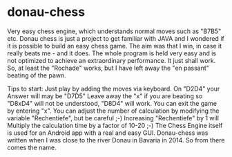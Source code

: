 # donau-chess
Very easy chess engine, which understands normal moves such as "B7B5" etc. 
Donau chess is just a project to get familiar with JAVA and I wondered if it is possible to build an easy chess game. 
The aim was that I win, in case it really beats me - and it does.
The whole program is held very easy and is not optimized to achieve an extraordinary performance. It just shall work.
So, at least the "Rochade" works, but I have left away the "en passant" beating of the pawn.

Tips to start:
Just play by adding the moves via keyboard. On "D2D4" your Answer will may be "D7D5" Leave away the "x" if you are 
beating so "D8xD4" will not be understood, "D8D4" will work. You can exit the game by entering "x". 
You can adjust the number of calculation by modifying the variable "Rechentiefe", but be careful ;-) Increasing "Rechentiefe" by 1 will 
Multiply the calculation time by a factor of 10-20 ;-)
The Chess Engine itself is used for an Android app with a real and easy GUI.
Donau-chess was written when I was close to the river Donau in Bavaria in 2014. So from there comes the name.
